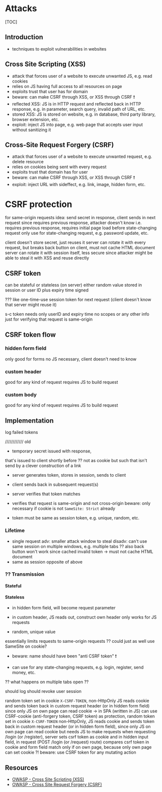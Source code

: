 # Attacks

[TOC]


<!-- todo: finish reading

https://en.wikipedia.org/wiki/Cross-site_request_forgery#Cookie-to-header_token
https://cheatsheetseries.owasp.org/cheatsheets/Cross-Site_Request_Forgery_Prevention_Cheat_Sheet.html#encryption-based-token-pattern
https://cheatsheetseries.owasp.org/cheatsheets/Cross_Site_Scripting_Prevention_Cheat_Sheet.html
 -->

## Introduction

- techniques to exploit vulnerabilities in websites



## Cross Site Scripting (XSS)

- attack that forces user of a website to execute unwanted JS, e.g. read cookies
- relies on JS having full access to all resources on page
- exploits trust that user has for domain
- beware: can make CSRF through XSS, or XSS through CSRF ❗️
- reflected XSS: JS is in HTTP request and reflected back in HTTP response, e.g. in parameter, search query, invalid path of URL, etc.
- stored XSS: JS is stored on website, e.g. in database, third party library, browser extension, etc.
- exploit: inject JS into page, e.g. web page that accepts user input without sanitizing it



## Cross-Site Request Forgery (CSRF)

- attack that forces user of a website to execute unwanted request, e.g. delete resource
- relies on cookies being sent with every request
- exploits trust that domain has for user
- beware: can make CSRF through XSS, or XSS through CSRF ❗️
- exploit: inject URL with sideffect, e.g. link, image, hidden form, etc.




# CSRF protection

<!-- TODO: FINISH -->

for same-origin requests
idea: send secret in response, client sends in next request
    since requires previous response, attacker doesn't know
i.e. requires previous response, requires initial page load before state-changing request
only use for state-changing request, e.g. password update, etc.

client doesn't store secret, just reuses it
server can rotate it with every request, but breaks back button on client, must not cache HTML document
server can rotate it with session itself, less secure since attacker might be able to steal it with XSS and reuse directly

## CSRF token

can be stateful or stateless (on server)
either random value stored in session
or user ID plus expiry time signed

??? like one-time-use session token for next request
    (client doesn't know that server might reuse it)

s-c token needs only userID and expiry time
    no scopes or any other info
    just for verifying that request is same-origin

## CSRF token flow

### hidden form field

only good for forms
no JS necessary, client doesn't need to know

### custom header

good for any kind of request
requires JS to build request

### custom body

good for any kind of request
requires JS to build request



## Implementation

log failed tokens

//////////// old

<!-- todo: consider moving to 15. -->

- temporary secret
issued with response, 

that's issued to client shortly before
?? not as cookie but such that isn't send by a clever construction of a link

- server generates token, stores in session, sends to client
- client sends back in subsequent request(s)
- server verifies that token matches
- verifies that request is same-origin and not cross-origin
beware: only necessary if cookie is not `SameSite: Strict` already

- token must be same as session token, e.g. unique, random, etc.

### Lifetime

- single request
    adv: smaller attack window to steal
    disadv: can't use same session on multiple windows, e.g. multiple tabs
        ?? also back button won't work since cached invalid token
    -> must not cache HTML document
- same as session
    opposite of above

### ?? Transmission

#### Stateful


#### Stateless

- in hidden form field, will become request parameter
- in custom header, JS reads out, construct own header
    only works for JS requests

- random, unique value

essentially limits requests to same-origin requests
    ?? could just as well use SameSite on cookie?

- beware: name should have been "anti CSRF token" ❗️

- can use for any state-changing requests, e.g. login, register, send money, etc.

?? what happens on multiple tabs open ??



should log
should revoke user session



<!-- oldoldold -->
random token set in cookie `X-CSRF-TOKEN`, non-HttpOnly
JS reads cookie and sends token back in custom request header (or in hidden form field)
since only JS on own page can read cookie
-> in SPA (written in JS) can use CSRF-cookie (anti-forgery token, CSRF token) as protection, random token set in cookie `X-CSRF-TOKEN` non-HttpOnly, JS reads cookie and sends token back in custom request header (or in hidden form field), since only JS on own page can read cookie
  but needs JS to make requests
  when requesting /login (or /register), server sets csrf token as cookie and in hidden input field, in request (POST /login (or /request) route) compares csrf token in cookie and form field
  match only if on own page, because only own page can set cookie ?!
  beware: use CSRF token for any mutating action





## Resources

- [OWASP - Cross Site Scripting (XSS)](https://owasp.org/www-community/attacks/xss/)
- [OWASP - Cross Site Request Forgery (CSRF)](https://owasp.org/www-community/attacks/csrf)